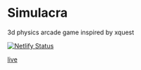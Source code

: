 # Simulacra

3d physics arcade game inspired by xquest

[![Netlify Status](https://api.netlify.com/api/v1/badges/4771fc73-83e6-4f9d-bc66-c35f12511d44/deploy-status)](https://app.netlify.com/sites/comforting-yeot-16f793/deploys)

[live](https://game.spreadbow.com)
